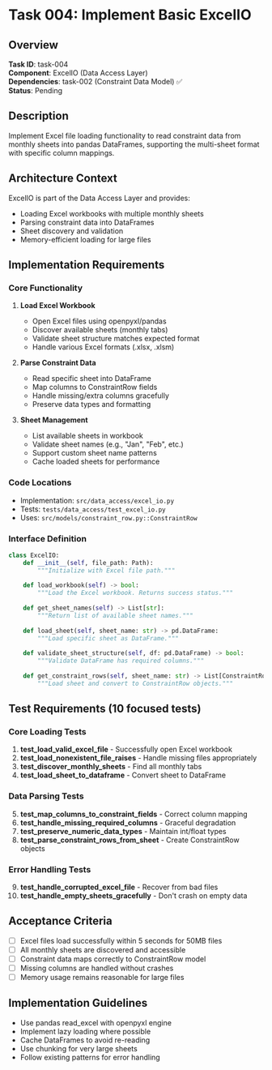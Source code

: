 # Task 004: Implement Basic ExcelIO

## Overview
**Task ID**: task-004  
**Component**: ExcelIO (Data Access Layer)  
**Dependencies**: task-002 (Constraint Data Model) ✅  
**Status**: Pending  

## Description
Implement Excel file loading functionality to read constraint data from monthly sheets into pandas DataFrames, supporting the multi-sheet format with specific column mappings.

## Architecture Context
ExcelIO is part of the Data Access Layer and provides:
- Loading Excel workbooks with multiple monthly sheets
- Parsing constraint data into DataFrames
- Sheet discovery and validation
- Memory-efficient loading for large files

## Implementation Requirements

### Core Functionality
1. **Load Excel Workbook**
   - Open Excel files using openpyxl/pandas
   - Discover available sheets (monthly tabs)
   - Validate sheet structure matches expected format
   - Handle various Excel formats (.xlsx, .xlsm)

2. **Parse Constraint Data**
   - Read specific sheet into DataFrame
   - Map columns to ConstraintRow fields
   - Handle missing/extra columns gracefully
   - Preserve data types and formatting

3. **Sheet Management**
   - List available sheets in workbook
   - Validate sheet names (e.g., "Jan", "Feb", etc.)
   - Support custom sheet name patterns
   - Cache loaded sheets for performance

### Code Locations
- Implementation: `src/data_access/excel_io.py`
- Tests: `tests/data_access/test_excel_io.py`
- Uses: `src/models/constraint_row.py::ConstraintRow`

### Interface Definition
```python
class ExcelIO:
    def __init__(self, file_path: Path):
        """Initialize with Excel file path."""
        
    def load_workbook(self) -> bool:
        """Load the Excel workbook. Returns success status."""
        
    def get_sheet_names(self) -> List[str]:
        """Return list of available sheet names."""
        
    def load_sheet(self, sheet_name: str) -> pd.DataFrame:
        """Load specific sheet as DataFrame."""
        
    def validate_sheet_structure(self, df: pd.DataFrame) -> bool:
        """Validate DataFrame has required columns."""
        
    def get_constraint_rows(self, sheet_name: str) -> List[ConstraintRow]:
        """Load sheet and convert to ConstraintRow objects."""
```

## Test Requirements (10 focused tests)

### Core Loading Tests
1. **test_load_valid_excel_file** - Successfully open Excel workbook
2. **test_load_nonexistent_file_raises** - Handle missing files appropriately
3. **test_discover_monthly_sheets** - Find all monthly tabs
4. **test_load_sheet_to_dataframe** - Convert sheet to DataFrame

### Data Parsing Tests
5. **test_map_columns_to_constraint_fields** - Correct column mapping
6. **test_handle_missing_required_columns** - Graceful degradation
7. **test_preserve_numeric_data_types** - Maintain int/float types
8. **test_parse_constraint_rows_from_sheet** - Create ConstraintRow objects

### Error Handling Tests
9. **test_handle_corrupted_excel_file** - Recover from bad files
10. **test_handle_empty_sheets_gracefully** - Don't crash on empty data

## Acceptance Criteria
- [ ] Excel files load successfully within 5 seconds for 50MB files
- [ ] All monthly sheets are discovered and accessible
- [ ] Constraint data maps correctly to ConstraintRow model
- [ ] Missing columns are handled without crashes
- [ ] Memory usage remains reasonable for large files

## Implementation Guidelines
- Use pandas read_excel with openpyxl engine
- Implement lazy loading where possible
- Cache DataFrames to avoid re-reading
- Use chunking for very large sheets
- Follow existing patterns for error handling